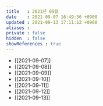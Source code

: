 ```yaml
---
title   : 2021년 09월
date    : 2021-09-07 16:49:36 +0900
updated : 2021-09-13 17:11:12 +0900
aliases : 
private : false
hidden  : false
showReferences : true
---
```

- [[2021-09-07]]
- [[2021-09-08]]
- [[2021-09-09]]
- [[2021-09-10]]
- [[2021-09-11]]
- [[2021-09-12]]
- [[2021-09-13]]
